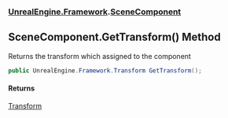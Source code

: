 ### [UnrealEngine.Framework](./UnrealEngine-Framework.md 'UnrealEngine.Framework').[SceneComponent](./SceneComponent.md 'UnrealEngine.Framework.SceneComponent')
## SceneComponent.GetTransform() Method
Returns the transform which assigned to the component  
```csharp
public UnrealEngine.Framework.Transform GetTransform();
```
#### Returns
[Transform](./Transform.md 'UnrealEngine.Framework.Transform')  
